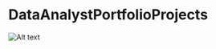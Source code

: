 # DataAnalystPortfolioProjects

![Alt text](relative%20path/to/Airbnb_Dashboard.png?raw=true "Airbnb Dashboard")
